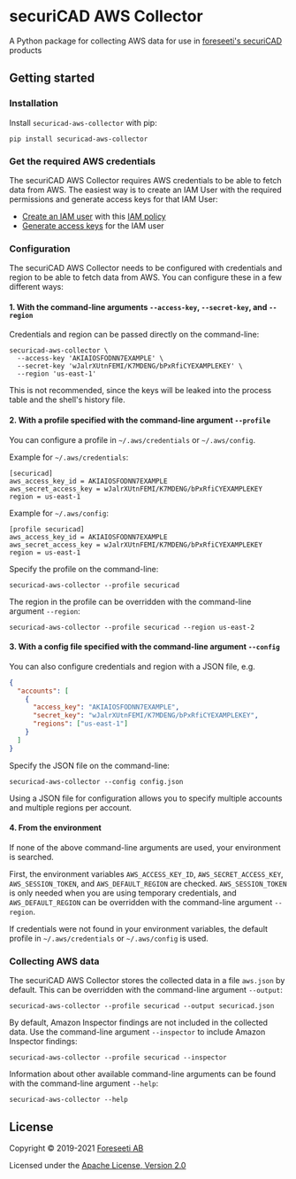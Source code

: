 # securiCAD AWS Collector

A Python package for collecting AWS data for use in [foreseeti's securiCAD](https://foreseeti.com/securicad/) products

## Getting started

### Installation

Install `securicad-aws-collector` with pip:

```shell
pip install securicad-aws-collector
```

### Get the required AWS credentials

The securiCAD AWS Collector requires AWS credentials to be able to fetch data from AWS.
The easiest way is to create an IAM User with the required permissions and generate access keys for that IAM User:

* [Create an IAM user](https://docs.aws.amazon.com/IAM/latest/UserGuide/id_users_create.html) with this [IAM policy](iam_policy.json)
* [Generate access keys](https://docs.aws.amazon.com/IAM/latest/UserGuide/id_credentials_access-keys.html) for the IAM user

### Configuration

The securiCAD AWS Collector needs to be configured with credentials and region to be able to fetch data from AWS.
You can configure these in a few different ways:

#### 1. With the command-line arguments `--access-key`, `--secret-key`, and `--region`

Credentials and region can be passed directly on the command-line:

```shell
securicad-aws-collector \
  --access-key 'AKIAIOSFODNN7EXAMPLE' \
  --secret-key 'wJalrXUtnFEMI/K7MDENG/bPxRfiCYEXAMPLEKEY' \
  --region 'us-east-1'
```

This is not recommended, since the keys will be leaked into the process table and the shell's history file.

#### 2. With a profile specified with the command-line argument `--profile`

You can configure a profile in `~/.aws/credentials` or `~/.aws/config`.

Example for `~/.aws/credentials`:

```
[securicad]
aws_access_key_id = AKIAIOSFODNN7EXAMPLE
aws_secret_access_key = wJalrXUtnFEMI/K7MDENG/bPxRfiCYEXAMPLEKEY
region = us-east-1
```

Example for `~/.aws/config`:

```
[profile securicad]
aws_access_key_id = AKIAIOSFODNN7EXAMPLE
aws_secret_access_key = wJalrXUtnFEMI/K7MDENG/bPxRfiCYEXAMPLEKEY
region = us-east-1
```

Specify the profile on the command-line:

```shell
securicad-aws-collector --profile securicad
```

The region in the profile can be overridden with the command-line argument `--region`:

```shell
securicad-aws-collector --profile securicad --region us-east-2
```

#### 3. With a config file specified with the command-line argument `--config`

You can also configure credentials and region with a JSON file, e.g.

```json
{
  "accounts": [
    {
      "access_key": "AKIAIOSFODNN7EXAMPLE",
      "secret_key": "wJalrXUtnFEMI/K7MDENG/bPxRfiCYEXAMPLEKEY",
      "regions": ["us-east-1"]
    }
  ]
}
```

Specify the JSON file on the command-line:

```shell
securicad-aws-collector --config config.json
```

Using a JSON file for configuration allows you to specify multiple accounts and multiple regions per account.

#### 4. From the environment

If none of the above command-line arguments are used, your environment is searched.

First, the environment variables `AWS_ACCESS_KEY_ID`, `AWS_SECRET_ACCESS_KEY`, `AWS_SESSION_TOKEN`, and `AWS_DEFAULT_REGION` are checked.
`AWS_SESSION_TOKEN` is only needed when you are using temporary credentials, and `AWS_DEFAULT_REGION` can be overridden with the command-line argument `--region`.

If credentials were not found in your environment variables, the default profile in `~/.aws/credentials` or `~/.aws/config` is used.

### Collecting AWS data

The securiCAD AWS Collector stores the collected data in a file `aws.json` by default.
This can be overridden with the command-line argument `--output`:

```shell
securicad-aws-collector --profile securicad --output securicad.json
```

By default, Amazon Inspector findings are not included in the collected data.
Use the command-line argument `--inspector` to include Amazon Inspector findings:

```shell
securicad-aws-collector --profile securicad --inspector
```

Information about other available command-line arguments can be found with the command-line argument `--help`:

```shell
securicad-aws-collector --help
```

## License

Copyright © 2019-2021 [Foreseeti AB](https://foreseeti.com)

Licensed under the [Apache License, Version 2.0](https://www.apache.org/licenses/LICENSE-2.0)
